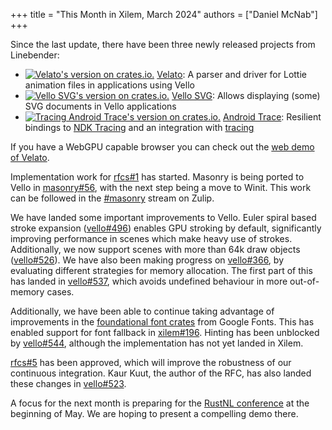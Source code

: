 +++
title = "This Month in Xilem, March 2024"
authors = ["Daniel McNab"]
+++

Since the last update, there have been three newly released projects from Linebender:

- [![Velato's version on crates.io.](https://img.shields.io/crates/v/velato.svg)](https://crates.io/crates/velato)
 [Velato][]: A parser and driver for Lottie animation files in applications using Vello
- [![Vello SVG's version on crates.io.](https://img.shields.io/crates/v/vello_svg.svg)](https://crates.io/crates/vello_svg)
  [Vello SVG][]: Allows displaying (some) SVG documents in Vello applications
- [![Tracing Android Trace's version on crates.io.](https://img.shields.io/crates/v/tracing_android_trace.svg)](https://crates.io/crates/tracing_android_trace)
  [Android Trace][]: Resilient bindings to [NDK Tracing][] and an integration with [tracing][]

If you have a WebGPU capable browser you can check out the [web demo of Velato][].

Implementation work for [rfcs#1][] has started. Masonry is being ported to Vello in [masonry#56][], with the next step being a move to Winit.
This work can be followed in the [#masonry][] stream on Zulip.

We have landed some important improvements to Vello.
Euler spiral based stroke expansion ([vello#496][]) enables GPU stroking by default, significantly improving performance in scenes which make heavy use of strokes.
Additionally, we now support scenes with more than 64k draw objects ([vello#526]).
We have also been making progress on [vello#366][], by evaluating different strategies for memory allocation.
The first part of this has landed in [vello#537][], which avoids undefined behaviour in more out-of-memory cases.

Additionally, we have been able to continue taking advantage of improvements in the [foundational font crates][fontations] from Google Fonts.
This has enabled support for font fallback in [xilem#196][].
Hinting has been unblocked by [vello#544][], although the implementation has not yet landed in Xilem.

[rfcs#5][] has been approved, which will improve the robustness of our continuous integration.
Kaur Kuut, the author of the RFC, has also landed these changes in [vello#523][].

A focus for the next month is preparing for the [RustNL conference][] at the beginning of May.
We are hoping to present a compelling demo there.

[masonry#56]: https://github.com/PoignardAzur/masonry-rs/pull/56
[Android Trace]: https://github.com/linebender/android_trace
[Vello SVG]: https://github.com/linebender/vello_svg
[Velato]: https://github.com/linebender/velato
[web demo of Velato]: https://linebender.org/velato/
[rfcs#1]: https://github.com/linebender/rfcs/blob/main/rfcs/0001-masonry-backend.md
[NDK Tracing]: https://developer.android.com/ndk/reference/group/tracing
[tracing]: https://crates.io/crates/tracing
[xilem#196]: https://github.com/linebender/xilem/pull/196
[RustNL conference]: https://2024.rustnl.org/
[#masonry]: https://xi.zulipchat.com/#narrow/stream/317477-masonry
[vello#366]: https://github.com/linebender/vello/issues/366
[vello#496]: https://github.com/linebender/vello/pull/496
[vello#537]: https://github.com/linebender/vello/pull/537
[vello#544]: https://github.com/linebender/vello/pull/544
[fontations]: https://github.com/googlefonts/fontations
[rfcs#5]: https://github.com/linebender/rfcs/blob/main/rfcs/0005-version-matrix.md
[vello#523]: https://github.com/linebender/vello/pull/523
[vello#526]: https://github.com/linebender/vello/pull/526
